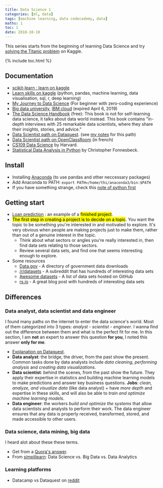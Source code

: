 ```yaml
---
title: Data Science 1
categories: [ml, data]
tags: [machine learning, data codecademy, data]
maths: 1
toc: 1
date: 2018-10-10
---
```


This series starts from the beginning of learning Data Science and try [solving the Titanic problem](https://www.kaggle.com/c/titanic) on Kaggle.

{% include toc.html %}

## Documentation

- [scikit-learn : learn on kaggle](http://blog.kaggle.com/author/kevin-markham/)
- [Learn skills on kaggle](https://www.kaggle.com/learn/overview) (python, pandas, machine learning, data visualisation, sql, r, deep learning)
- [My Journey to Data Science](https://towardsdatascience.com/my-journey-to-data-science-for-beginner-with-zero-coding-experience-1e7896b564d3) (For beginner with zero-coding experience)
- [Big data university](courses.cognitiveclass.ai), [IBM cloud](https://console.bluemix.net) (expired April 6, 2019)
- [The Data Science Handbook](http://www.thedatasciencehandbook.com/) (free): This book is not for self-learning data science, it talks about data world instead. This book contains "in-depth interviews with 25 remarkable data scientists, where they share their insights, stories, and advice."
- [Data Scientist path on Dataquest](https://www.dataquest.io/path/data-scientist). (see [my notes](/tags#dataquest) for this path)
- [Data Scientist path on OpenClassRoom](https://openclassrooms.com/fr/paths/63-data-scientist) (in french)
- [CS109 Data Science](http://cs109.github.io/2015/pages/videos.html) by Harvard.
- [Statistical Data Analysis in Python](https://github.com/fonnesbeck/statistical-analysis-python-tutorial) by Christopher Fonnesbeck.


## Install

- Installing [Anaconda](https://docs.anaconda.com/anaconda/install/linux) (to use pandas and other neccessary packages)
- Add Anaconda to PATH: `export PATH=/home/thi/anaconda3/bin:$PATH`
- If you have something strange, check this [note of python first]({{site.baseurl}}/python-note-1#install)

## Getting start

- [Loan prediction](https://github.com/dataquestio/loan-prediction) : an example of a <mark>finished project</mark>.
- <mark>The first step in creating a project is to decide on a topic</mark>. You want the topic to be something you're interested in and motivated to explore. It's very obvious when people are making projects just to make them, rather than out of a genuine interest in the topic.
  - Think about what sectors or angles you're really interested in, then find data sets relating to those sectors.
  - Review several data sets, and find one that seems interesting enough to explore.
- Some resources
  - [Data.gov](https://www.data.gov/) - A directory of government data downloads
  - [/r/datasets](https://reddit.com/r/datasets) - A subreddit that has hundreds of interesting data sets
  - [Awesome datasets](https://github.com/caesar0301/awesome-public-datasets) - A list of data sets hosted on GitHub
  - [rs.io](http://rs.io/100-interesting-data-sets-for-statistics/) - A great blog post with hundreds of interesting data sets

## Differences 

### Data analyst, data scientist and data engineer

I found many paths on the internet to enter the data science's world. Most of them categorized into 3 types: *analyst - scientist - engineer*. I wanna find out the difference between them and what is the perfect fit for me. In this section, I am **not** an expert to answer this question **for you**, I noted this answer **only for me**.

- [Explanation on Dataquest](https://www.dataquest.io/blog/data-analyst-data-scientist-data-engineer/).
- **Data analyst**: the bridge, the driver, from the past show the present. Common tasks done by data analysts include _data cleaning_, _performing analysis_ and _creating data visualizations_.
- **Data scientist**: behind the scenes, from the past show the future. They apply their expertise in statistics and building machine learning models to make predictions and answer key business questions. **Jobs**: _clean, analyze, and visualize data_ (like data analyst) + have _more depth_ and expertise in these skills, and will also be able to _train and optimize machine learning models_.
- **Data engineer**: the workers _build and optimize the systems_ that allow data scientists and analysts to perform their work. The data engineer ensures that any data is properly received, transformed, stored, and made accessible to other users.


### Data science, data mining, big data

I heard alot about these these terms. 

- Get from a [Quora's answer](https://www.quora.com/What-are-the-differences-between-Data-Science-and-Data-Mining-are-they-same).
- From [simplilearn](https://www.simplilearn.com/data-science-vs-big-data-vs-data-analytics-article): Data Science vs. Big Data vs. Data Analytics

### Learning platforms

- Datacamp vs Dataquest on [reddit](https://www.reddit.com/r/datascience/comments/7gne17/which_one_is_more_effective_for_learning_data/)

